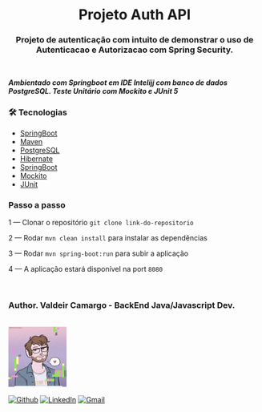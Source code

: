 <h1 align="center"> Projeto Auth API  </h1>

<h3 align="center"> Projeto de autenticação com intuito de demonstrar o uso de Autenticacao e Autorizacao com Spring Security. </h3>
<br>

***Ambientado com Springboot em IDE Intelijj com banco de dados PostgreSQL. Teste Unitário com Mockito e JUnit 5***

### 🛠 Tecnologias

- [SpringBoot](https://spring.io/projects/spring-boot)
- [Maven](http://maven.apache.org)
- [PostgreSQL](https://www.postgresql.org)
- [Hibernate](https://hibernate.org)
- [SpringBoot](https://spring.io)
- [Mockito](https://site.mockito.org)
- [JUnit](https://junit.org/junit5/)

### Passo a passo

1 —  Clonar o repositório `git clone link-do-repositorio`

2 — Rodar `mvn clean install` para instalar as dependências

3 — Rodar `mvn spring-boot:run` para subir a aplicação

4 — A aplicação estará disponível na port `8080`

<br>


### Author.   Valdeir Camargo -  BackEnd Java/Javascript Dev.
<br />
<img alt="Camargovf" title="#Camargovf" src="https://github.com/Camargovf/Camargovf/blob/main/IMG_1202_Easy-Resize.com.jpg?raw=true" /> 

[![Github](https://img.shields.io/badge/-Github-000?style=flat&logo=Github&logoColor=white)](https://github.com/Camargovf)
[![LinkedIn](https://img.shields.io/badge/-LinkedIn-blue?style=flat&logo=Linkedin&logoColor=white)](https://www.linkedin.com/in/camargovf/)
[![Gmail](https://img.shields.io/badge/-Gmail-c14438?style=flat&logo=Gmail&logoColor=white)](mailto:contato@valdeircamargo.com)

<br />